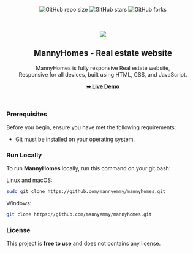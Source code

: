 <div align="center">
  
  ![GitHub repo size](https://img.shields.io/github/repo-size/mannyemmy/mannyhomes)
  ![GitHub stars](https://img.shields.io/github/stars/mannyemmy/mannyhomes?style=social)
  ![GitHub forks](https://img.shields.io/github/forks/mannyemmy/mannyhomes?style=social)


  <br />
  <br />
  
  <img src="./readme-images/project-logo.png" />

  <h2 align="center">MannyHomes - Real estate website</h2>

  MannyHomes is fully responsive Real estate website, <br />Responsive for all devices, built using HTML, CSS, and JavaScript.

  <a href="https://mannyemmy.github.io/MannyHomes/"><strong>➥ Live Demo</strong></a>

</div>

<br />


### Prerequisites

Before you begin, ensure you have met the following requirements:

* [Git](https://git-scm.com/downloads "Download Git") must be installed on your operating system.

### Run Locally

To run **MannyHomes** locally, run this command on your git bash:

Linux and macOS:

```bash
sudo git clone https://github.com/mannyemmy/mannyhomes.git
```

Windows:

```bash
git clone https://github.com/mannyemmy/mannyhomes.git
```

### License

This project is **free to use** and does not contains any license.
